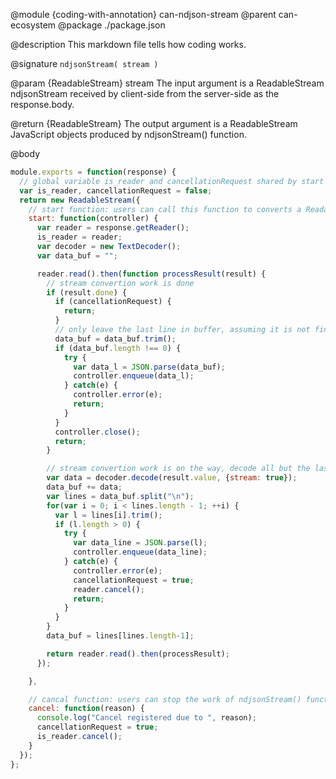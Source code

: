 @module {coding-with-annotation} can-ndjson-stream
@parent can-ecosystem
@package ./package.json

@description This markdown file tells how coding works.

@signature `ndjsonStream( stream )`


  @param {ReadableStream<Byte>} stream The input argument is a ReadableStream ndjsonStream received by client-side from the server-side as the response.body.

  @return {ReadableStream<Object>} The output argument is a ReadableStream JavaScript objects produced by ndjsonStream() function.

@body

```js
module.exports = function(response) {
  // global variable is_reader and cancellationRequest shared by start and cancal function
  var is_reader, cancellationRequest = false;
  return new ReadableStream({
    // start function: users can call this function to converts a ReadableStream of raw ndjson data into a ReadableStream of Javascript objects
    start: function(controller) {
      var reader = response.getReader();
      is_reader = reader;
      var decoder = new TextDecoder();
      var data_buf = "";

      reader.read().then(function processResult(result) {
        // stream convertion work is done 
        if (result.done) {
          if (cancellationRequest) {
            return;
          }
          // only leave the last line in buffer, assuming it is not finished.
          data_buf = data_buf.trim();
          if (data_buf.length !== 0) {
            try {
              var data_l = JSON.parse(data_buf);
              controller.enqueue(data_l);
            } catch(e) {
              controller.error(e);
              return;
            }
          }
          controller.close();
          return;
        }

        // stream convertion work is on the way, decode all but the last line in data buffer into JS objects
        var data = decoder.decode(result.value, {stream: true});
        data_buf += data;
        var lines = data_buf.split("\n");
        for(var i = 0; i < lines.length - 1; ++i) {
          var l = lines[i].trim();
          if (l.length > 0) {
            try {
              var data_line = JSON.parse(l);
              controller.enqueue(data_line);
            } catch(e) {
              controller.error(e);
              cancellationRequest = true;
              reader.cancel();
              return;
            }
          }
        }
        data_buf = lines[lines.length-1];

        return reader.read().then(processResult);
      });

    },

    // cancal function: users can stop the work of ndjsonStream() function by calling cancel
    cancel: function(reason) {
      console.log("Cancel registered due to ", reason);
      cancellationRequest = true;
      is_reader.cancel();
    }
  });
};
```
